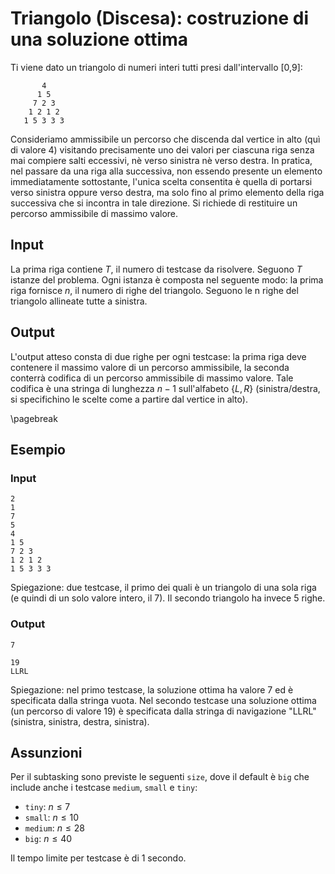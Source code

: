 # Triangolo (Discesa): costruzione di una soluzione ottima
   
Ti viene dato un triangolo di numeri interi tutti presi dall'intervallo [0,9]:
```
       4
      1 5
     7 2 3
    1 2 1 2
   1 5 3 3 3
```
   
Consideriamo ammissibile un percorso che discenda dal vertice in alto (quì di valore 4) visitando precisamente uno dei valori per ciascuna riga senza mai compiere salti eccessivi, nè verso sinistra nè verso destra. In pratica, nel passare da una riga alla successiva, non essendo presente un elemento immediatamente sottostante, l'unica scelta consentita è quella di portarsi verso sinistra oppure verso destra, ma solo fino al primo elemento della riga successiva che si incontra in tale direzione.
Si richiede di restituire un percorso ammissibile di massimo valore.


## Input
La prima riga contiene $T$, il numero di testcase da risolvere. Seguono $T$
istanze del problema. Ogni istanza è composta nel seguente modo: la prima
riga fornisce $n$, il numero di righe del triangolo.
Seguono le n righe del triangolo allineate tutte a sinistra.

## Output
L'output atteso consta di due righe per ogni testcase: la prima riga deve contenere il massimo valore di un percorso ammissibile, la seconda conterrà codifica di un percorso ammissibile di massimo valore. Tale codifica è una stringa di lunghezza $n-1$ sull'alfabeto $\{L,R\}$ (sinistra/destra, si specifichino le scelte come a partire dal vertice in alto).

\pagebreak
## Esempio

### Input
```
2
1
7
5
4
1 5
7 2 3
1 2 1 2
1 5 3 3 3
```
Spiegazione: due testcase, il primo dei quali è un triangolo di una sola riga (e quindi di un solo valore intero, il 7). Il secondo triangolo ha invece 5 righe.

### Output
```
7

19
LLRL
```

Spiegazione: nel primo testcase, la soluzione ottima ha valore 7 ed è specificata dalla stringa vuota. Nel secondo testcase una soluzione ottima (un percorso di valore 19) è specificata dalla stringa di navigazione "LLRL" (sinistra, sinistra, destra, sinistra).



## Assunzioni

Per il subtasking sono previste le seguenti `size`, dove il default è `big` che include anche i testcase `medium`, `small` e `tiny`:

* `tiny`: $n \leq 7$
* `small`: $n \leq 10$
* `medium`: $n \leq 28$
* `big`: $n \leq 40$

Il tempo limite per testcase è di $1$ secondo.

